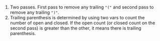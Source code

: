 1.  Two passes. First pass to remove any trailing `"("` and second pass to remove any trailing `")"`.
2.  Trailing parenthesis is determined by using two vars to count the number of open and closed.
    If the open count (or closed count on the second pass) is greater than the other, it means there is trailing parenthesis.
